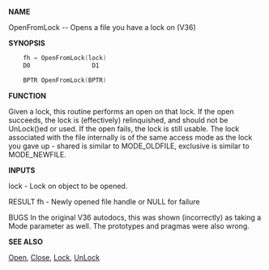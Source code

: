 
**NAME**

OpenFromLock -- Opens a file you have a lock on (V36)

**SYNOPSIS**

```c
    fh = OpenFromLock(lock)
    D0                 D1

    BPTR OpenFromLock(BPTR)

```
**FUNCTION**

Given a lock, this routine performs an open on that lock.  If the open
succeeds, the lock is (effectively) relinquished, and should not be
UnLock()ed or used.  If the open fails, the lock is still usable.
The lock associated with the file internally is of the same access
mode as the lock you gave up - shared is similar to MODE_OLDFILE,
exclusive is similar to MODE_NEWFILE.

**INPUTS**

lock - Lock on object to be opened.

RESULT
fh   - Newly opened file handle or NULL for failure

BUGS
In the original V36 autodocs, this was shown (incorrectly) as
taking a Mode parameter as well.  The prototypes and pragmas were
also wrong.

**SEE ALSO**

[Open](Open), [Close](Close), [Lock](Lock), [UnLock](UnLock)
